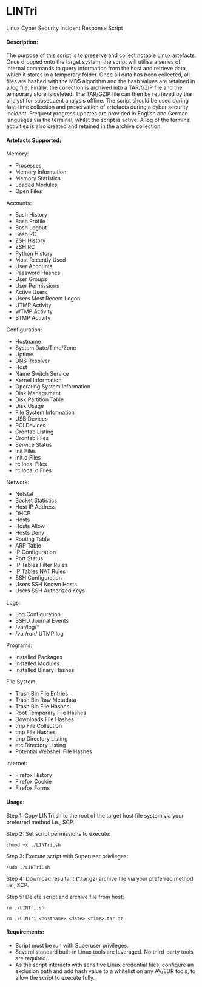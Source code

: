 # LINTri
Linux Cyber Security Incident Response Script

#### Description:

The purpose of this script is to preserve and collect notable Linux artefacts. Once dropped onto the target system, the script will utilise a series of internal commands to query information from the host and retrieve data, which it stores in a temporary folder. Once all data has been collected, all files are hashed with the MD5 algorithm and the hash values are retained in a log file. Finally, the collection is archived into a TAR/GZIP file and the temporary store is deleted. The TAR/GZIP file can then be retrieved by the analyst for subsequent analysis offline. The script should be used during fast-time collection and preservation of artefacts during a cyber security incident. Frequent progress updates are provided in English and German languages via the terminal, whilst the script is active. A log of the terminal activities is also created and retained in the archive collection.

#### Artefacts Supported:

Memory:

- Processes
- Memory Information
- Memory Statistics
- Loaded Modules
- Open Files

Accounts:

- Bash History
- Bash Profile
- Bash Logout
- Bash RC
- ZSH History
- ZSH RC
- Python History
- Most Recently Used
- User Accounts
- Password Hashes
- User Groups
- User Permissions
- Active Users
- Users Most Recent Logon
- UTMP Activity
- WTMP Activity
- BTMP Activity

Configuration:

- Hostname
- System Date/Time/Zone
- Uptime
- DNS Resolver
- Host
- Name Switch Service
- Kernel Information
- Operating System Information
- Disk Management
- Disk Partition Table
- Disk Usage
- File System Information
- USB Devices
- PCI Devices
- Crontab Listing
- Crontab Files
- Service Status
- init Files
- init.d Files
- rc.local Files
- rc.local.d Files

Network:

- Netstat
- Socket Statistics
- Host IP Address
- DHCP
- Hosts
- Hosts Allow
- Hosts Deny
- Routing Table
- ARP Table
- IP Configuration
- Port Status
- IP Tables Filter Rules
- IP Tables NAT Rules
- SSH Configuration
- Users SSH Known Hosts
- Users SSH Authorized Keys

Logs:

- Log Configuration
- SSHD Journal Events
- /var/log/*
- /var/run/ UTMP log

Programs:

- Installed Packages
- Installed Modules
- Installed Binary Hashes

File System:

- Trash Bin File Entries
- Trash Bin Raw Metadata
- Trash Bin File Hashes
- Root Temporary File Hashes
- Downloads File Hashes
- tmp File Collection
- tmp File Hashes
- tmp Directory Listing
- etc Directory Listing
- Potential Webshell File Hashes

Internet:
- Firefox History
- Firefox Cookie
- Firefox Forms

#### Usage:

Step 1: Copy LINTri.sh to the root of the target host file system via your preferred method i.e., SCP.

Step 2: Set script permissions to execute:

```
chmod +x ./LINTri.sh
```

Step 3: Execute script with Superuser privileges:

```
sudo ./LINTri.sh
```

Step 4: Download resultant (*.tar.gz) archive file via your preferred method i.e., SCP.

Step 5: Delete script and archive file from host:

```
rm ./LINTri.sh
```
```
rm ./LINTri_<hostname>_<date>_<time>.tar.gz
```

#### Requirements:
- Script must be run with Superuser privileges.
- Several standard built-in Linux tools are leveraged. No third-party tools are required.
- As the script interacts with sensitive Linux credential files, configure an exclusion path and add hash value to a whitelist on any AV/EDR tools, to allow the script to execute fully.
